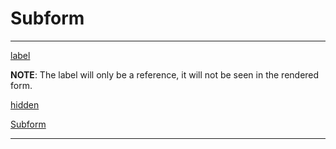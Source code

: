 # Subform
---

[label](/properties/fieldModel/label.md ':include')
 
 __NOTE__: The label will only be a reference, it will not be seen in the rendered form.

[hidden](/properties/fieldModel/hidden.md ':include')


[Subform](/properties/fieldModel/fieldModelForm/form-version.md ':include')


---